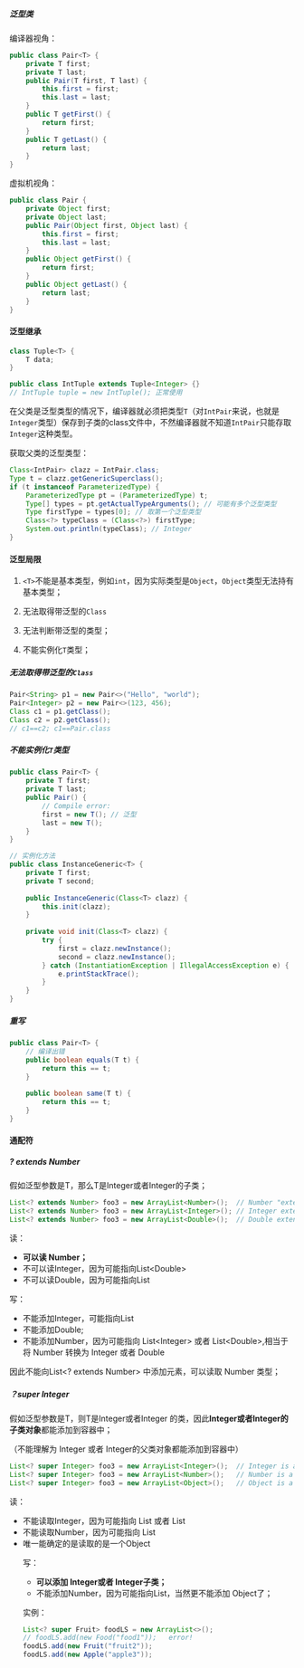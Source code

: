##### 泛型类

编译器视角：

```java
public class Pair<T> {
    private T first;
    private T last;
    public Pair(T first, T last) {
        this.first = first;
        this.last = last;
    }
    public T getFirst() {
        return first;
    }
    public T getLast() {
        return last;
    }
}
```

虚拟机视角：

```java
public class Pair {
    private Object first;
    private Object last;
    public Pair(Object first, Object last) {
        this.first = first;
        this.last = last;
    }
    public Object getFirst() {
        return first;
    }
    public Object getLast() {
        return last;
    }
}
```


#### 泛型继承

```java
class Tuple<T> {
    T data;
}

public class IntTuple extends Tuple<Integer> {}
// IntTuple tuple = new IntTuple(); 正常使用
```

在父类是泛型类型的情况下，编译器就必须把类型`T`（对`IntPair`来说，也就是`Integer`类型）保存到子类的class文件中，不然编译器就不知道`IntPair`只能存取`Integer`这种类型。

获取父类的泛型类型：

```java
Class<IntPair> clazz = IntPair.class;
Type t = clazz.getGenericSuperclass();
if (t instanceof ParameterizedType) {
    ParameterizedType pt = (ParameterizedType) t;
    Type[] types = pt.getActualTypeArguments(); // 可能有多个泛型类型
    Type firstType = types[0]; // 取第一个泛型类型
    Class<?> typeClass = (Class<?>) firstType;
    System.out.println(typeClass); // Integer
}
```



#### 泛型局限

1. `<T>`不能是基本类型，例如`int`，因为实际类型是`Object`，`Object`类型无法持有基本类型；

2. 无法取得带泛型的`Class`
3. 无法判断带泛型的类型；
4. 不能实例化`T`类型；



##### 无法取得带泛型的`Class`

```java
Pair<String> p1 = new Pair<>("Hello", "world");
Pair<Integer> p2 = new Pair<>(123, 456);
Class c1 = p1.getClass();
Class c2 = p2.getClass();
// c1==c2; c1==Pair.class
```



##### 不能实例化`T`类型

```java
public class Pair<T> {
    private T first;
    private T last;
    public Pair() {
        // Compile error:
        first = new T(); // 泛型
        last = new T();
    }
}

// 实例化方法
public class InstanceGeneric<T> {
    private T first;
    private T second;
    
    public InstanceGeneric(Class<T> clazz) {
        this.init(clazz);
    }
    
    private void init(Class<T> clazz) {
        try {
            first = clazz.newInstance();        
            second = clazz.newInstance();
        } catch (InstantiationException | IllegalAccessException e) {
            e.printStackTrace();
        }
    }
}
```



##### 重写

```java
public class Pair<T> {
    // 编译出错
    public boolean equals(T t) {
        return this == t;
    }
    
    public boolean same(T t) {
        return this == t;
    }
} 
```







#### 通配符

#####  ? extends Number

假如泛型参数是T，那么T是Integer或者Integer的子类；

```java
List<? extends Number> foo3 = new ArrayList<Number>();  // Number "extends" Number (in this context)
List<? extends Number> foo3 = new ArrayList<Integer>(); // Integer extends Number
List<? extends Number> foo3 = new ArrayList<Double>();  // Double extends Number
```

读：

- **可以读 Number；**
- 不可以读Integer，因为可能指向List\<Double>
- 不可以读Double，因为可能指向List<Integer>

写：

- 不能添加Integer，可能指向List<Double>
- 不能添加Double;
- 不能添加Number，因为可能指向 List\<Integer> 或者 List\<Double>,相当于将 Number 转换为 Integer 或者 Double

因此不能向List<? extends Number> 中添加元素，可以读取 Number 类型；



##### ？super Integer

假如泛型参数是T，则T是Integer或者Integer 的类，因此**Integer或者Integer的子类对象**都能添加到容器中；

（不能理解为 Integer 或者 Integer的父类对象都能添加到容器中）

```java
List<? super Integer> foo3 = new ArrayList<Integer>();  // Integer is a "superclass" of Integer (in this context)
List<? super Integer> foo3 = new ArrayList<Number>();   // Number is a superclass of Integer
List<? super Integer> foo3 = new ArrayList<Object>();   // Object is a superclass of Integer
```

读：

- 不能读取Integer，因为可能指向 List<Number> 或者 List<Object>
- 不能读取Number，因为可能指向 List<Object>
- 唯一能确定的是读取的是一个Object

写：

- **可以添加 Integer或者 Integer子类；**
- 不能添加Number，因为可能指向List<Integer>，当然更不能添加 Object了；

实例：

```java
List<? super Fruit> foodLS = new ArrayList<>();
// foodLS.add(new Food("food1")); 	error!
foodLS.add(new Fruit("fruit2"));
foodLS.add(new Apple("apple3"));
```

